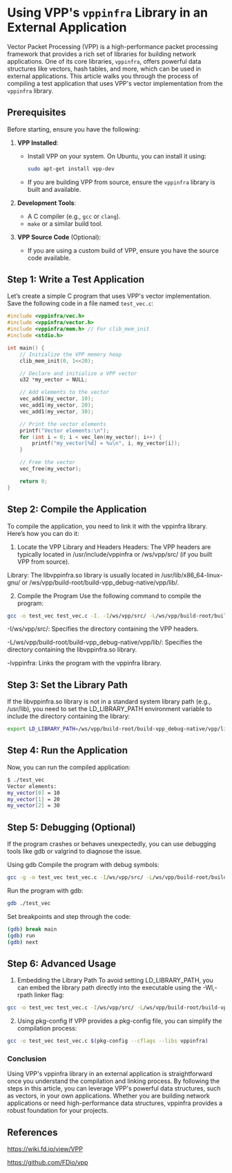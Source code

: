 # Using VPP's `vppinfra` Library in an External Application

Vector Packet Processing (VPP) is a high-performance packet processing framework that provides a rich set of libraries for building network applications. One of its core libraries, `vppinfra`, offers powerful data structures like vectors, hash tables, and more, which can be used in external applications. This article walks you through the process of compiling a test application that uses VPP's vector implementation from the `vppinfra` library.

## Prerequisites

Before starting, ensure you have the following:

1. **VPP Installed**:
   - Install VPP on your system. On Ubuntu, you can install it using:
     ```bash
     sudo apt-get install vpp-dev
     ```
   - If you are building VPP from source, ensure the `vppinfra` library is built and available.

2. **Development Tools**:
   - A C compiler (e.g., `gcc` or `clang`).
   - `make` or a similar build tool.

3. **VPP Source Code** (Optional):
   - If you are using a custom build of VPP, ensure you have the source code available.

## Step 1: Write a Test Application

Let’s create a simple C program that uses VPP's vector implementation. Save the following code in a file named `test_vec.c`:

```c
#include <vppinfra/vec.h>
#include <vppinfra/vector.h>
#include <vppinfra/mem.h> // For clib_mem_init
#include <stdio.h>

int main() {
    // Initialize the VPP memory heap
    clib_mem_init(0, 1<<20);

    // Declare and initialize a VPP vector
    u32 *my_vector = NULL;

    // Add elements to the vector
    vec_add1(my_vector, 10);
    vec_add1(my_vector, 20);
    vec_add1(my_vector, 30);

    // Print the vector elements
    printf("Vector elements:\n");
    for (int i = 0; i < vec_len(my_vector); i++) {
        printf("my_vector[%d] = %u\n", i, my_vector[i]);
    }

    // Free the vector
    vec_free(my_vector);

    return 0;
}
```

## Step 2: Compile the Application
To compile the application, you need to link it with the vppinfra library. Here’s how you can do it:

1. Locate the VPP Library and Headers
Headers: The VPP headers are typically located in /usr/include/vppinfra or /ws/vpp/src/ (if you built VPP from source).

Library: The libvppinfra.so library is usually located in /usr/lib/x86_64-linux-gnu/ or /ws/vpp/build-root/build-vpp_debug-native/vpp/lib/.

2. Compile the Program
Use the following command to compile the program:

```bash
gcc -o test_vec test_vec.c -I. -I/ws/vpp/src/ -L/ws/vpp/build-root/build-vpp_debug-native/vpp/lib/ -lvppinfra
```

-I/ws/vpp/src/:  Specifies the directory containing the VPP headers.

-L/ws/vpp/build-root/build-vpp_debug-native/vpp/lib/: Specifies the directory containing the libvppinfra.so library.

-lvppinfra: Links the program with the vppinfra library.

## Step 3: Set the Library Path
If the libvppinfra.so library is not in a standard system library path (e.g., /usr/lib), you need to set the LD_LIBRARY_PATH environment variable to include the directory containing the library:

```bash
export LD_LIBRARY_PATH=/ws/vpp/build-root/build-vpp_debug-native/vpp/lib/:$LD_LIBRARY_PATH
```

## Step 4: Run the Application
Now, you can run the compiled application:

```bash
$ ./test_vec
Vector elements:
my_vector[0] = 10
my_vector[1] = 20
my_vector[2] = 30
```

## Step 5: Debugging (Optional)
If the program crashes or behaves unexpectedly, you can use debugging tools like gdb or valgrind to diagnose the issue.

Using gdb
Compile the program with debug symbols:

```bash
gcc -g -o test_vec test_vec.c -I/ws/vpp/src/ -L/ws/vpp/build-root/build-vpp_debug-native/vpp/lib/ -lvppinfra
```
Run the program with gdb:

```bash
gdb ./test_vec
```
Set breakpoints and step through the code:

```bash
(gdb) break main
(gdb) run
(gdb) next
```

## Step 6: Advanced Usage
1. Embedding the Library Path
To avoid setting LD_LIBRARY_PATH, you can embed the library path directly into the executable using the -Wl,-rpath linker flag:

```bash
gcc -o test_vec test_vec.c -I/ws/vpp/src/ -L/ws/vpp/build-root/build-vpp_debug-native/vpp/lib/ -lvppinfra -Wl,-rpath,/ws/vpp/build-root/build-vpp_debug-native/vpp/lib/
```

2. Using pkg-config
If VPP provides a pkg-config file, you can simplify the compilation process:

```bash
gcc -o test_vec test_vec.c $(pkg-config --cflags --libs vppinfra)
```

### Conclusion
Using VPP's vppinfra library in an external application is straightforward once you understand the compilation and linking process. By following the steps in this article, you can leverage VPP's powerful data structures, such as vectors, in your own applications. Whether you are building network applications or need high-performance data structures, vppinfra provides a robust foundation for your projects.

## References
https://wiki.fd.io/view/VPP

https://github.com/FDio/vpp

